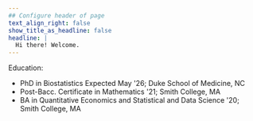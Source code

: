 ```yaml
---
## Configure header of page
text_align_right: false
show_title_as_headline: false
headline: |
  Hi there! Welcome.
---
```


<!-- this is a subheadline -->
Education: 
 - PhD in Biostatistics Expected May '26; Duke School of Medicine, NC
 - Post-Bacc. Certificate in Mathematics '21; Smith College, MA
 - BA in Quantitative Economics and Statistical and Data Science '20; Smith College, MA

